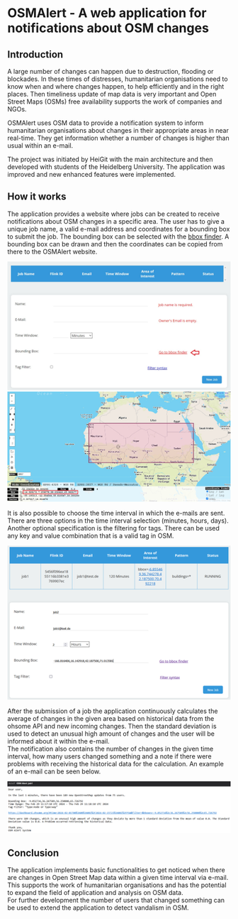 # OSMAlert - A web application for notifications about OSM changes

## Introduction

A large number of changes can happen due to destruction, flooding or blockades.
In these times of distresses, humanitarian organisations need to know when and
where changes happen, to help efficiently and in the right places.
Then timeliness update of map data is very important and Open Street Maps (OSMs)
free availability supports the work of companies and NGOs.

OSMAlert uses OSM data to provide a notification system to inform humanitarian
organisations about changes in their appropriate areas in near real-time. They
get information whether a number of changes is higher than usual within an
e-mail.

The project was initiated by HeiGit with the main architecture and then
developed with students of the Heidelberg University. The application was
improved and new enhanced features were implemented.

## How it works

The application provides a website where jobs can be created to receive
notifications about OSM changes in a specific area.
The user has to give a unique job name, a valid e-mail address and coordinates
for a bounding box to submit the job.
The bounding box can be selected with the [bbox finder](http://bboxfinder.com).
A bounding box can be drawn and then the coordinates can be copied from there to
the OSMAlert website.

![](images/bbox_finder.png)
![](images/bboxSelection.png)

It is also possible to choose the time
interval in which the e-mails are sent. There are three options in the
time interval selection (minutes, hours, days).\
Another optional specification is the filtering for tags. There can be used any
key and value combination that is a valid tag in OSM.

![](images/website.png)

After the submission of a job the application continuously calculates the
average of changes
in the given area based on historical data from the ohsome API and new incoming
changes.
Then the standard deviation is used to detect an unusual high amount of changes
and the user will be informed about it within the e-mail.\
The notification also contains the number of changes in the given time interval,
how many users changed something and a note if there were problems with
receiving the historical data for the calculation. An example of an e-mail can
be seen below.

![](images/e-mail.png)

## Conclusion

The application implements basic functionalities to get noticed when there are
changes in Open Street Map data within a given time interval via e-mail. This
supports the work of humanitarian organisations and has the potential to expand
the field of application and analysis on OSM data.\
For further development the number of users that changed something can be used
to extend the application to detect vandalism in OSM.